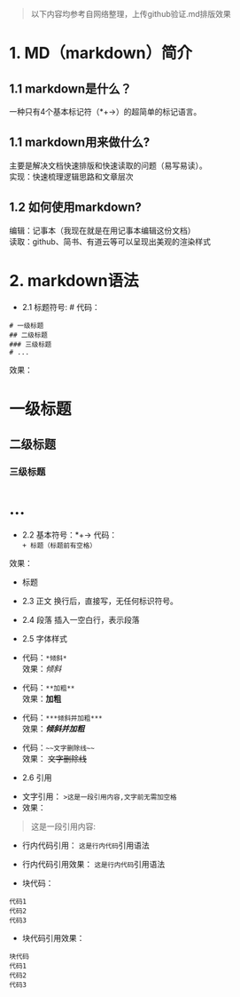 >
>以下内容均参考自网络整理，上传github验证.md排版效果
>


# 1. MD（markdown）简介
## 1.1 markdown是什么？
一种只有4个基本标记符（*+->）的超简单的标记语言。

## 1.1 markdown用来做什么?
主要是解决文档快速排版和快速读取的问题（易写易读）。  
实现：快速梳理逻辑思路和文章层次

## 1.2 如何使用markdown?
编辑：记事本（我现在就是在用记事本编辑这份文档）  
读取：github、简书、有道云等可以呈现出美观的渲染样式

# 2. markdown语法
+ 2.1 标题符号: #
代码：  
```
# 一级标题
## 二级标题
### 三级标题
# ...
```

效果：  
# 一级标题
## 二级标题
### 三级标题
# ...

+ 2.2 基本符号：*+->
代码：  
`+ 标题（标题前有空格）`

效果：  
+ 标题

+ 2.3 正文
	换行后，直接写，无任何标识符号。
+ 2.4 段落
	插入一空白行，表示段落
+ 2.5 字体样式
- 代码：`*倾斜*`  
   效果：*倾斜*


- 代码：`**加粗**`  
   效果：**加粗**


- 代码：`***倾斜并加粗***`  
   效果：***倾斜并加粗***

- 代码：`~~文字删除线~~`  
   效果： ~~文字删除线~~

+ 2.6 引用
- 文字引用：
``>这是一段引用内容,文字前无需加空格``  
- 效果：
> 这是一段引用内容: 


- 行内代码引用：
`这是行内代码`引用语法  
- 行内代码引用效果：
`这是行内代码`引用语法

- 块代码：
```
代码1  
代码2  
代码3  
```  
- 块代码引用效果：

```
块代码  
代码1  
代码2  
代码3  
```





